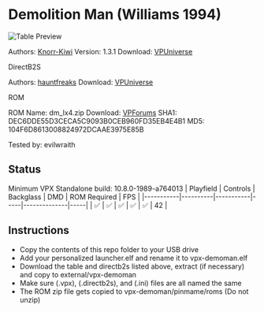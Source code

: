 # Demolition Man (Williams 1994)

![Table Preview](https://vpuniverse.com/screenshots/monthly_2021_06/1098682037_EightballChamp.jpg.43b2d60dc9daf58eff5385e44a9fe723.jpg)

Authors: [Knorr-Kiwi](none)
Version: 1.3.1
Download: [VPUniverse](https://vpuniverse.com/files/file/3743-demolition-man-williams1994knorr-kiwifs-dtvp10/)

DirectB2S

Authors: [hauntfreaks](https://vpuniverse.com/profile/5216-hauntfreaks/)
Download: [VPUniverse](https://vpuniverse.com/files/file/12716-demolition-man-williams-1994-b2s-with-full-dmd/)

ROM

ROM Name: dm_lx4.zip
Download: [VPForums](https://www.vpforums.org/index.php?app=downloads&showfile=1307)
SHA1: DEC6DDE55D3CECA5C9093B0CEB960FD35EB4E4B1
MD5:  104F6D8613008824972DCAAE3975E85B 

Tested by: evilwraith

## Status 

Minimum VPX Standalone build: 10.8.0-1989-a764013
| Playfield | Controls | Backglass | DMD | ROM Required | FPS | 
|-----------|----------|-----------|-----|--------------|-----|
| :white_check_mark: | :white_check_mark: | :white_check_mark: | :white_check_mark: | :white_check_mark: | 42 |

## Instructions

- Copy the contents of this repo folder to your USB drive
- Add your personalized launcher.elf and rename it to vpx-demoman.elf
- Download the table and directb2s listed above, extract (if necessary) and copy to external/vpx-demoman
- Make sure (.vpx), (.directb2s), and (.ini) files are all named the same
- The ROM zip file gets copied to vpx-demoman/pinmame/roms (Do not unzip)